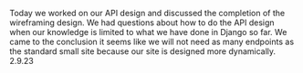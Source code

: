 Today we worked on our API design and discussed the completion of the wireframing design.  We had questions about how to do the API design when our knowledge is limited to what we have done in Django so far.  We came to the conclusion it seems like we will not need as many endpoints as the standard small site because our site is designed more dynamically. 2.9.23
